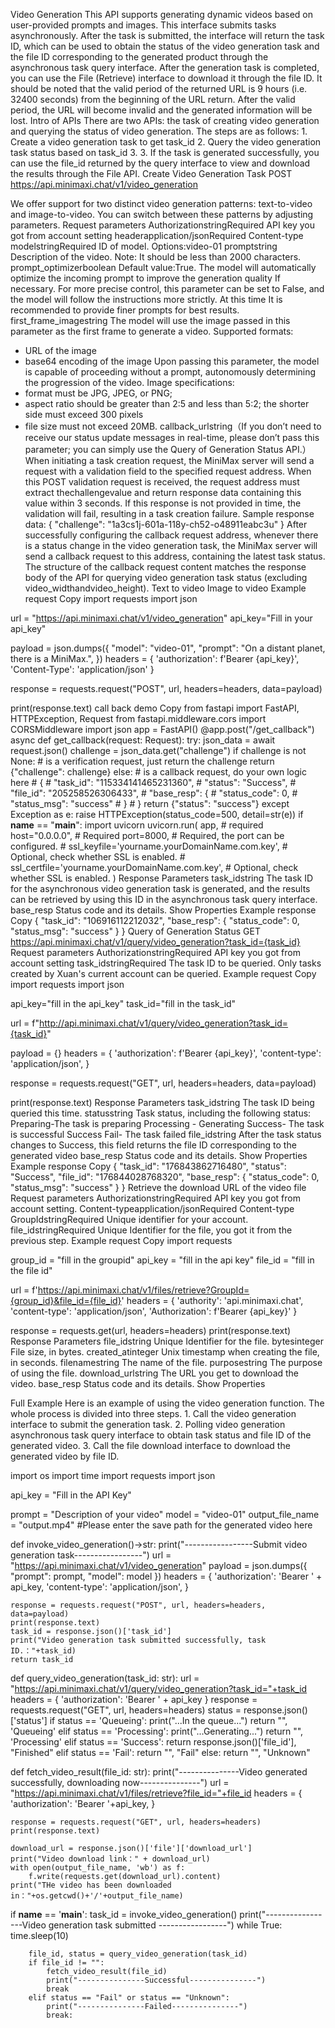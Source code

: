 Video Generation
This API supports generating dynamic videos based on user-provided prompts and images.
This interface submits tasks asynchronously. After the task is submitted, the interface will return the task ID, which can be used to obtain the status of the video generation task and the file ID corresponding to the generated product through the asynchronous task query interface.
After the generation task is completed, you can use the File (Retrieve) interface to download it through the file ID. It should be noted that the valid period of the returned URL is 9 hours (i.e. 32400 seconds) from the beginning of the URL return. After the valid period, the URL will become invalid and the generated information will be lost.
Intro of APIs
There are two APIs: the task of creating video generation and querying the status of video generation. The steps are as follows:
1.
Create a video generation task to get task_id
2.
Query the video generation task status based on task_id
3.
3. If the task is generated successfully, you can use the file_id returned by the query interface to view and download the results through the File API.
Create Video Generation Task
POST https://api.minimaxi.chat/v1/video_generation

We offer support for two distinct video generation patterns: text-to-video and image-to-video.
You can switch between these patterns by adjusting parameters.
Request parameters
AuthorizationstringRequired
API key you got from account setting
headerapplication/jsonRequired
Content-type
modelstringRequired
ID of model. Options:video-01
promptstring
Description of the video.
Note: It should be less than 2000 characters.
prompt_optimizerboolean
Default value:True. The model will automatically optimize the incoming prompt to improve the generation quality If necessary.
For more precise control, this parameter can be set to
False, and the model will follow the instructions more strictly. At this time
It is recommended to provide finer prompts for best results.
first_frame_imagestring
The model will use the image passed in this parameter as the first frame to generate a video.
Supported formats:
- URL of the image
- base64 encoding of the image
Upon passing this parameter, the model is capable of proceeding without a prompt, autonomously determining the progression of the video.
Image specifications:
- format must be JPG, JPEG, or PNG;
- aspect ratio should be greater than 2:5 and less than 5:2; the shorter side must exceed 300 pixels
- file size must not exceed 20MB.
callback_urlstring（If you don’t need to receive our status update messages in real-time, please don’t pass this parameter; you can simply use the Query of Generation Status API.）
When initiating a task creation request, the MiniMax server will send a request with a validation field to the specified request address. When this POST validation request is received, the request address must extract thechallengevalue and return response data containing this value within 3 seconds. If this response is not provided in time, the validation will fail, resulting in a task creation failure.
Sample response data:
{ "challenge": "1a3cs1j-601a-118y-ch52-o48911eabc3u" }
After successfully configuring the callback request address, whenever there is a status change in the video generation task, the MiniMax server will send a callback request to this address, containing the latest task status. The structure of the callback request content matches the response body of the API for querying video generation task status (excluding
video_widthandvideo_height).
Text to video
Image to video
Example request
Copy
import requests
import json

url = "https://api.minimaxi.chat/v1/video_generation"
api_key="Fill in your api_key"

payload = json.dumps({
  "model": "video-01", 
  "prompt": "On a distant planet, there is a MiniMax.",
})
headers = {
  'authorization': f'Bearer {api_key}',
  'Content-Type': 'application/json'
}

response = requests.request("POST", url, headers=headers, data=payload)

print(response.text)
call back demo
Copy
from fastapi import FastAPI, HTTPException, Request
from fastapi.middleware.cors import CORSMiddleware
import json
app = FastAPI()
@app.post("/get_callback")
async def get_callback(request: Request):
    try:
        json_data = await request.json()
        challenge = json_data.get("challenge")
        if challenge is not None:
          # is a verification request, just return the challenge
          return {"challenge": challenge}
        else:
            # is a callback request, do your own logic here
            # {
            #     "task_id": "115334141465231360",
            #     "status": "Success",
            #     "file_id": "205258526306433",
            #     "base_resp": {
            #         "status_code": 0,
            #         "status_msg": "success"
            #     }
            # }
            return {"status": "success"}
    except Exception as e:
        raise HTTPException(status_code=500, detail=str(e))
if __name__ == "__main__":
    import uvicorn
    uvicorn.run(
        app, # required
        host="0.0.0.0", # Required
        port=8000, # Required, the port can be configured.
        # ssl_keyfile='yourname.yourDomainName.com.key', # Optional, check whether SSL is enabled.
        # ssl_certfile='yourname.yourDomainName.com.key', # Optional, check whether SSL is enabled.
    )
Response Parameters
task_idstring
The task ID for the asynchronous video generation task is generated, and the results can be retrieved by using this ID in the asynchronous task query interface.
base_resp
Status code and its details.
Show Properties
Example response
Copy
{
    "task_id": "106916112212032",
    "base_resp": {
        "status_code": 0,
        "status_msg": "success"
    }
}
Query of Generation Status
GET https://api.minimaxi.chat/v1/query/video_generation?task_id={task_id}
Request parameters
AuthorizationstringRequired
API key you got from account setting
task_idstringRequired
The task ID to be queried. Only tasks created by Xuan's current account can be queried.
Example request
Copy
import requests
import json

api_key="fill in the api_key"
task_id="fill in the task_id"

url = f"http://api.minimaxi.chat/v1/query/video_generation?task_id={task_id}"

payload = {}
headers = {
  'authorization': f'Bearer {api_key}',
  'content-type': 'application/json',
}

response = requests.request("GET", url, headers=headers, data=payload)

print(response.text)
Response Parameters
task_idstring
The task ID being queried this time.
statusstring
Task status, including the following status:
Preparing-The task is preparing
Processing - Generating
Success- The task is successful Success
Fail- The task failed
file_idstring
After the task status changes to Success, this field returns the file ID corresponding to the generated video
base_resp
Status code and its details.
Show Properties
Example response
Copy
{
    "task_id": "176843862716480",
    "status": "Success",
    "file_id": "176844028768320",
    "base_resp": {
        "status_code": 0,
        "status_msg": "success"
    }
}
Retrieve the download URL of the video file
Request parameters
AuthorizationstringRequired
API key you got from account setting.
Content-typeapplication/jsonRequired
Content-type
GroupIdstringRequired
Unique identifier for your account.
file_idstringRequired
Unique Identifier for the file, you got it from the previous step.
Example request
Copy
import requests

group_id = "fill in the groupid"
api_key = "fill in the api key"
file_id = "fill in the file id"

url = f'https://api.minimaxi.chat/v1/files/retrieve?GroupId={group_id}&file_id={file_id}'
headers = {
    'authority': 'api.minimaxi.chat',
    'content-type': 'application/json',
    'Authorization': f'Bearer {api_key}'
}

response = requests.get(url, headers=headers)
print(response.text)
Response Parameters
file_idstring
Unique Identifier for the file.
bytesinteger
File size, in bytes.
created_atinteger
Unix timestamp when creating the file, in seconds.
filenamestring
The name of the file.
purposestring
The purpose of using the file.
download_urlstring
The URL you get to download the video.
base_resp
Status code and its details.
Show Properties


Full Example
Here is an example of using the video generation function. The whole process is divided into three steps.
1.
Call the video generation interface to submit the generation task.
2.
Polling video generation asynchronous task query interface to obtain task status and file ID of the generated video.
3.
Call the file download interface to download the generated video by file ID.

import os
import time
import requests
import json

api_key = "Fill in the API Key"

prompt = "Description of your video"
model = "video-01" 
output_file_name = "output.mp4" #Please enter the save path for the generated video here

def invoke_video_generation()->str:
    print("-----------------Submit video generation task-----------------")
    url = "https://api.minimaxi.chat/v1/video_generation"
    payload = json.dumps({
      "prompt": prompt,
      "model": model
    })
    headers = {
      'authorization': 'Bearer ' + api_key,
      'content-type': 'application/json',
    }

    response = requests.request("POST", url, headers=headers, data=payload)
    print(response.text)
    task_id = response.json()['task_id']
    print("Video generation task submitted successfully, task ID.："+task_id)
    return task_id

def query_video_generation(task_id: str):
    url = "https://api.minimaxi.chat/v1/query/video_generation?task_id="+task_id
    headers = {
      'authorization': 'Bearer ' + api_key
    }
    response = requests.request("GET", url, headers=headers)
    status = response.json()['status']
    if status == 'Queueing':
        print("...In the queue...")
        return "", 'Queueing'
    elif status == 'Processing':
        print("...Generating...")
        return "", 'Processing'
    elif status == 'Success':
        return response.json()['file_id'], "Finished"
    elif status == 'Fail':
        return "", "Fail"
    else:
        return "", "Unknown"


def fetch_video_result(file_id: str):
    print("---------------Video generated successfully, downloading now---------------")
    url = "https://api.minimaxi.chat/v1/files/retrieve?file_id="+file_id
    headers = {
        'authorization': 'Bearer '+api_key,
    }

    response = requests.request("GET", url, headers=headers)
    print(response.text)

    download_url = response.json()['file']['download_url']
    print("Video download link：" + download_url)
    with open(output_file_name, 'wb') as f:
        f.write(requests.get(download_url).content)
    print("THe video has been downloaded in："+os.getcwd()+'/'+output_file_name)


if __name__ == '__main__':
    task_id = invoke_video_generation()
    print("-----------------Video generation task submitted -----------------")
    while True:
        time.sleep(10)

        file_id, status = query_video_generation(task_id)
        if file_id != "":
            fetch_video_result(file_id)
            print("---------------Successful---------------")
            break
        elif status == "Fail" or status == "Unknown":
            print("---------------Failed---------------")
            break: